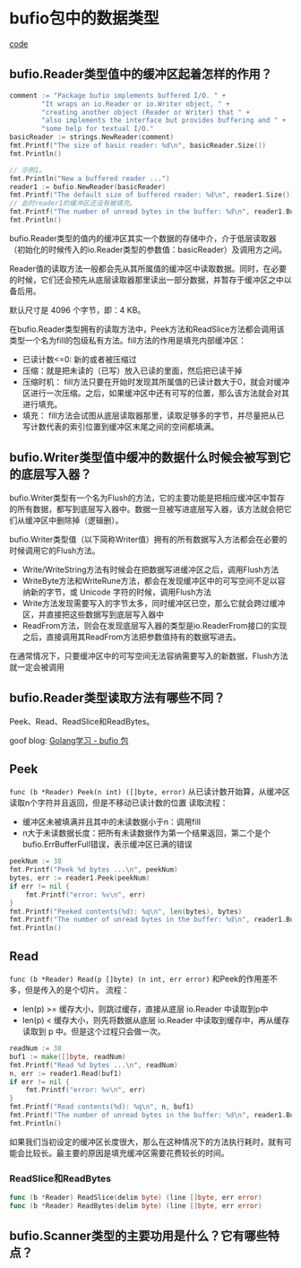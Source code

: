 #  bufio包中的数据类型

[code](https://github.com/hyper0x/Golang_Puzzlers/blob/master/src/puzzlers/article33)

## bufio.Reader类型值中的缓冲区起着怎样的作用？

```go
comment := "Package bufio implements buffered I/O. " +
		"It wraps an io.Reader or io.Writer object, " +
		"creating another object (Reader or Writer) that " +
		"also implements the interface but provides buffering and " +
		"some help for textual I/O."
basicReader := strings.NewReader(comment)
fmt.Printf("The size of basic reader: %d\n", basicReader.Size())
fmt.Println()

// 示例1。
fmt.Println("New a buffered reader ...")
reader1 := bufio.NewReader(basicReader)
fmt.Printf("The default size of buffered reader: %d\n", reader1.Size())
// 此时reader1的缓冲区还没有被填充。
fmt.Printf("The number of unread bytes in the buffer: %d\n", reader1.Buffered())
fmt.Println()
```


bufio.Reader类型的值内的缓冲区其实一个数据的存储中介，介于低层读取器（初始化的时候传入的io.Reader类型的参数值：basicReader）及调用方之间。


Reader值的读取方法一般都会先从其所属值的缓冲区中读取数据。同时，在必要的时候，它们还会预先从底层读取器那里读出一部分数据，并暂存于缓冲区之中以备后用。

默认尺寸是 4096 个字节，即：4 KB。

在bufio.Reader类型拥有的读取方法中，Peek方法和ReadSlice方法都会调用该类型一个名为fill的包级私有方法。fill方法的作用是填充内部缓冲区：
- 已读计数<=0: 新的或者被压缩过
- 压缩：就是把未读的（已写）放入已读的里面，然后把已读干掉
- 压缩时机： fill方法只要在开始时发现其所属值的已读计数大于0，就会对缓冲区进行一次压缩。之后，如果缓冲区中还有可写的位置，那么该方法就会对其进行填充。
- 填充： fill方法会试图从底层读取器那里，读取足够多的字节，并尽量把从已写计数代表的索引位置到缓冲区末尾之间的空间都填满。


## bufio.Writer类型值中缓冲的数据什么时候会被写到它的底层写入器？


bufio.Writer类型有一个名为Flush的方法，它的主要功能是把相应缓冲区中暂存的所有数据，都写到底层写入器中。数据一旦被写进底层写入器，该方法就会把它们从缓冲区中删除掉（逻辑删）。


bufio.Writer类型值（以下简称Writer值）拥有的所有数据写入方法都会在必要的时候调用它的Flush方法。
- Write/WriteString方法有时候会在把数据写进缓冲区之后，调用Flush方法
- WriteByte方法和WriteRune方法，都会在发现缓冲区中的可写空间不足以容纳新的字节，或 Unicode 字符的时候，调用Flush方法
- Write方法发现需要写入的字节太多，同时缓冲区已空，那么它就会跨过缓冲区，并直接把这些数据写到底层写入器中
- ReadFrom方法，则会在发现底层写入器的类型是io.ReaderFrom接口的实现之后，直接调用其ReadFrom方法把参数值持有的数据写进去。

在通常情况下，只要缓冲区中的可写空间无法容纳需要写入的新数据，Flush方法就一定会被调用


## bufio.Reader类型读取方法有哪些不同？

Peek、Read、ReadSlice和ReadBytes。

goof blog: [Golang学习 - bufio 包](https://www.cnblogs.com/golove/p/3282667.html)

## Peek
`func (b *Reader) Peek(n int) ([]byte, error)`
从已读计数开始算，从缓冲区读取n个字符并且返回，但是不移动已读计数的位置
读取流程：
- 缓冲区未被填满并且其中的未读数据小于n：调用fill
- n大于未读数据长度：把所有未读数据作为第一个结果返回，第二个是个bufio.ErrBufferFull错误，表示缓冲区已满的错误




```go
peekNum := 38
fmt.Printf("Peek %d bytes ...\n", peekNum)
bytes, err := reader1.Peek(peekNum)
if err != nil {
	fmt.Printf("error: %v\n", err)
}
fmt.Printf("Peeked contents(%d): %q\n", len(bytes), bytes)
fmt.Printf("The number of unread bytes in the buffer: %d\n", reader1.Buffered())
fmt.Println()
```

## Read
`func (b *Reader) Read(p []byte) (n int, err error)`
和Peek的作用差不多，但是传入的是个切片。
流程：
- len(p) >= 缓存大小，则跳过缓存，直接从底层 io.Reader 中读取到p中
- len(p) < 缓存大小，则先将数据从底层 io.Reader 中读取到缓存中，再从缓存读取到 p 中。但是这个过程只会做一次。

```go
readNum := 38
buf1 := make([]byte, readNum)
fmt.Printf("Read %d bytes ...\n", readNum)
n, err := reader1.Read(buf1)
if err != nil {
	fmt.Printf("error: %v\n", err)
}
fmt.Printf("Read contents(%d): %q\n", n, buf1)
fmt.Printf("The number of unread bytes in the buffer: %d\n", reader1.Buffered())
fmt.Println()
```

如果我们当初设定的缓冲区长度很大，那么在这种情况下的方法执行耗时，就有可能会比较长。最主要的原因是填充缓冲区需要花费较长的时间。


### ReadSlice和ReadBytes

```go
func (b *Reader) ReadSlice(delim byte) (line []byte, err error)
func (b *Reader) ReadBytes(delim byte) (line []byte, err error)
```

## bufio.Scanner类型的主要功用是什么？它有哪些特点？














